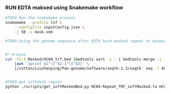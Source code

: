 <!--
 * @Descripttion: 
 * @version: 
 * @Author: zpliu
 * @Date: 2024-09-26 10:28:35
 * @LastEditors: zpliu
 * @LastEditTime: 2024-09-26 10:28:35
 * @@param: 
-->
### RUN EDTA maksed using Snakemake workflow

```bash
#TODO Run the snakemake process
snakemake --profile lsf \
    --configfile inputConfig.json \
    -j 50 -s mask.smk

#TODO Using the genome sequence after EDTA hard-masked repeat to masked TRF.


#* 0-base
cut -f1-3 Masked/HC04_trf.bed |bedtools sort -i - | bedtools merge -i - \
    |awk '{print $1"\t"$2-1"\t"$3}' \
    |/cotton/Liuzhenping/Pan-genome/software/seqtk-1.3/seqtk  seq -l 60 -M /dev/stdin HC04-softMasked.fa >HC04-Repeat_TRF_softMasked.fa


#TODO get softmask region
python ./scripts/get_softMaskedBed.py HC04-Repeat_TRF_softMasked.fa HC04_maskedRegion.bed 


```

